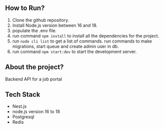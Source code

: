 ## How to Run?

1. Clone the github repository.
2. Install Node.js version between 16 and 18.
3. populate the .env file.
4. run command `npm install` to install all the dependencies for the project.
5. run `node cli list` to get a list of commands. run commands to make migrations, start queue and create admin user in db.
5. run command `npm start:dev` to start the development server.
 
## About the project?

Backend API for a job portal

## Tech Stack

- Nest.js
- node.js version 16 to 18
- Postgresql
- Redis